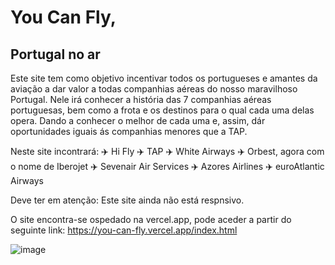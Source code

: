 # You Can Fly,
## Portugal no ar

Este site tem como objetivo incentivar todos os portugueses e amantes da aviação a dar valor a todas companhias aéreas do nosso maravilhoso Portugal.
Nele irá conhecer a história das 7 companhias aéreas portuguesas, bem como a frota e os destinos para o qual cada uma delas opera. Dando a conhecer o melhor de cada uma e, assim, dár oportunidades iguais ás companhias menores que a TAP.

Neste site incontrará:
  ✈️ Hi Fly
  ✈️ TAP
  ✈️ White Airways
  ✈️ Orbest, agora com o nome de Iberojet
  ✈️ Sevenair Air Services
  ✈️ Azores Airlines
  ✈️ euroAtlantic Airways

Deve ter em atenção: 
  Este site ainda não está respnsivo.

O site encontra-se ospedado na vercel.app, pode aceder a partir do seguinte link: https://you-can-fly.vercel.app/index.html

![image](https://user-images.githubusercontent.com/67608094/130633362-dcddc894-fbbc-455b-8c78-bbefc8e7822c.png)
